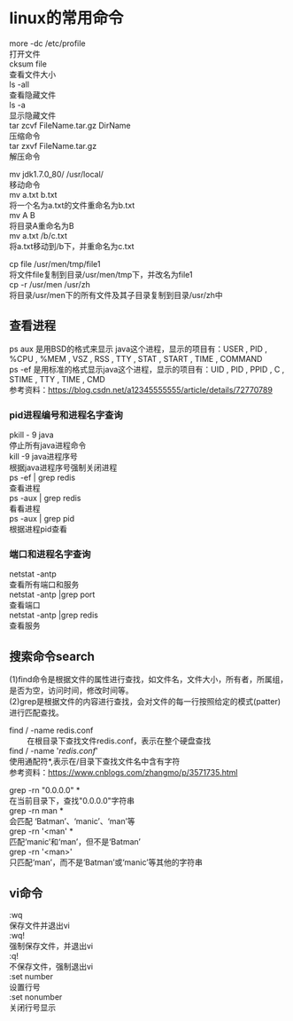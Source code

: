 # linux的常用命令

more -dc /etc/profile<br>              打开文件<br>
cksum file<br>                         查看文件大小<br>
ls -all<br>                            查看隐藏文件<br>
ls -a<br>                              显示隐藏文件<br>
tar zcvf FileName.tar.gz DirName<br>   压缩命令<br>
tar zxvf FileName.tar.gz<br>           解压命令<br>     

mv jdk1.7.0_80/ /usr/local/<br>        移动命令<br>
mv a.txt b.txt<br>                     将一个名为a.txt的文件重命名为b.txt<br>
mv A B<br>                             将目录A重命名为B<br>
mv a.txt /b/c.txt<br>                  将a.txt移动到/b下，并重命名为c.txt<br>

cp file /usr/men/tmp/file1<br>         将文件file复制到目录/usr/men/tmp下，并改名为file1<br>
cp -r /usr/men /usr/zh<br>             将目录/usr/men下的所有文件及其子目录复制到目录/usr/zh中<br>

查看进程
------

ps aux 是用BSD的格式来显示 java这个进程，显示的项目有：USER , PID , %CPU , %MEM , VSZ , RSS , TTY , STAT , START , TIME , COMMAND<br>
ps -ef 是用标准的格式显示java这个进程，显示的项目有：UID , PID , PPID , C , STIME , TTY , TIME , CMD<br>
参考资料：https://blog.csdn.net/a12345555555/article/details/72770789<br>

### pid进程编号和进程名字查询
pkill - 9 java<br>                    停止所有java进程命令<br>
kill -9 java进程序号<br>               根据java进程序号强制关闭进程<br>
ps -ef  | grep redis<br>              查看进程<br> 
ps -aux | grep redis<br>              看看进程<br>
ps -aux | grep pid<br>                根据进程pid查看<br>
### 端口和进程名字查询
netstat -antp<br>                     查看所有端口和服务<br> 
netstat -antp |grep port<br>          查看端口<br> 
netstat -antp |grep redis<br>         查看服务<br> 



搜索命令search
------
(1)find命令是根据文件的属性进行查找，如文件名，文件大小，所有者，所属组，是否为空，访问时间，修改时间等。<br>
(2)grep是根据文件的内容进行查找，会对文件的每一行按照给定的模式(patter)进行匹配查找。<br>


find / -name redis.conf <br> 　　        在根目录下查找文件redis.conf，表示在整个硬盘查找<br>
find / -name '*redis.conf*'<br>        使用通配符*,表示在/目录下查找文件名中含有字符<br>
参考资料：https://www.cnblogs.com/zhangmo/p/3571735.html

grep -rn "0.0.0.0" *<br>               在当前目录下，查找"0.0.0.0"字符串<br>
grep -rn man *<br>                     会匹配 ‘Batman’、‘manic’、‘man’等<br>
grep -rn '\<man' *<br>                 匹配‘manic’和‘man’，但不是‘Batman’<br>
grep -rn '\<man\>'<br>                 只匹配‘man’，而不是‘Batman’或‘manic’等其他的字符串<br>


vi命令
------
:wq<br>            保存文件并退出vi<br>
:wq!<br>           强制保存文件，并退出vi<br>
:q!<br>            不保存文件，强制退出vi<br>
:set number<br>    设置行号<br>
:set nonumber<br>  关闭行号显示<br>


